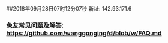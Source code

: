 ##2018年09月28日07时12分07秒 新址: 142.93.171.6
### 兔友常见问题及解答: https://github.com/wanggonging/d/blob/w/FAQ.md
